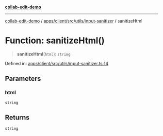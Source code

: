 [**collab-edit-demo**](../../../../../../README.md)

***

[collab-edit-demo](../../../../../../README.md) / [apps/client/src/utils/input-sanitizer](../README.md) / sanitizeHtml

# Function: sanitizeHtml()

> **sanitizeHtml**(`html`): `string`

Defined in: [apps/client/src/utils/input-sanitizer.ts:14](https://github.com/austyle-io/pub-sub-demo/blob/facd25f09850fc4e78e94ce267c52e173d869933/apps/client/src/utils/input-sanitizer.ts#L14)

## Parameters

### html

`string`

## Returns

`string`

